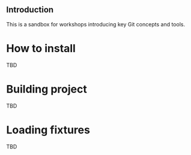 Introduction
------------

This is a sandbox for workshops introducing key Git concepts and tools.

How to install
==============

TBD

Building project
================

TBD

Loading fixtures
================

TBD
